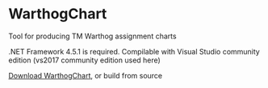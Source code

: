 # WarthogChart
Tool for producing TM Warthog assignment charts

.NET Framework 4.5.1 is required. Compilable with Visual Studio community edition (vs2017 community edition used here)

[Download WarthogChart](https://github.com/ataribaby42/WarthogChart/releases), or build from source

